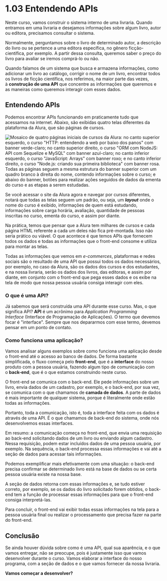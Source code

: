 # 1.03 Entendendo APIs
Neste curso, vamos construir o sistema interno de uma livraria. Quando entramos em uma livraria e desejamos informações sobre algum livro, autor ou editora, precisamos consultar o sistema.

Normalmente, perguntamos sobre o livro de determinado autor, a descrição do livro ou se pertence a uma editora específica, no gênero ficção-científica, por exemplo. A partir dessa consulta, queremos saber o preço do livro para avaliar se iremos comprá-lo ou não.

Quando falamos de um sistema que busca e armazena informações, como adicionar um livro ao catálogo, corrigir o nome de um livro, encontrar todos os livros de ficção científica, nos referimos, na maior parte das vezes, à **construção de uma API** que concentre as informações que queremos e as maneiras como queremos interagir com esses dados.

## Entendendo APIs

Podemos encontrar APIs funcionando em praticamente tudo que acessamos na internet. Abaixo, são exibidas quatro telas diferentes da plataforma da Alura, que são páginas de cursos.

![Mosaico de quatro páginas iniciais de cursos da Alura: no canto superior esquerdo, o curso "HTTP: entendendo a web por baixo dos panos" com banner verde-claro; no canto superior direito, o curso "ORM com NodeJS: API com Sequelize e MySQL" com banner azul-claro; no canto inferior esquerdo, o curso "JavaScript: Arrays" com banner roxo; e no canto inferior direito, o curso "Node.js: criando sua primeira biblioteca" com banner rosa. Todas as páginas seguem a mesma estrutura do banner superior com um quadro branco à direita do nome, contendo informações sobre o curso; e abaixo do banner, botões para realizar ações seguidos de dados da ementa do curso e as etapas a serem estudadas.](https://cdn1.gnarususercontent.com.br/1/1310271/a6da7516-a6d3-42db-bd0b-e3890fad7f4c.png)

Se você acessar o site da Alura agora e navegar por cursos diferentes, notará que todas as telas seguem um padrão, ou seja, um _**layout**_ onde o nome do curso é exibido, informações de quem está estudando, informações sobre carga horária, avaliação, quantidade de pessoas inscritas no curso, ementa do curso, e assim por diante.

Na prática, temos que pensar que a Alura tem milhares de cursos e cada página HTML referente a cada um deles não fica pré-montada. Isso não seria prático ou viável. O que acontece é que temos APIs que fornecem todos os dados e todas as informações que o front-end consome e utiliza para montar as telas.

Todas as informações que vemos em _e-commerces_, plataformas e redes sociais são o resultado de uma API que possui todos os dados necessários, por exemplo, no caso da Alura, são os dados dos cursos e dos estudantes, e na nossa livraria, serão os dados dos livros, das editoras, e assim por diante, em conjunto com o front-end que pega esses dados e os exibe na tela de modo que nossa pessoa usuária consiga interagir com eles.

### O que é uma API?

Já sabemos que será construída uma API durante esse curso. Mas, o que significa API? **API** é um acrônimo para _Application Programming Interface_ (Interface de Programação de Aplicações). O termo que devemos focar é "interface". Sempre que nos depararmos com esse termo, devemos pensar em um ponto de contato.

### Como funciona uma aplicação?

Vamos analisar alguns exemplos sobre como funciona uma aplicação desde o front-end até o acesso ao banco de dados. De forma bastante simplificada, o fluxo começa pelo **front-end**, que é a **interface** do nosso produto com a pessoa usuária, fazendo algum tipo de comunicação com o **back-end**, que é o que estamos construindo neste curso.

O front-end se comunica com o back-end. Ele pede informações sobre um livro, envia dados de um cadastro, por exemplo, e o back-end, por sua vez, se comunica com o que chamamos de **camada de dados**. A parte de dados é mais importante de qualquer sistema, porque é literalmente onde estão todas as informações.

Portanto, toda a comunicação, isto é, toda a interface feita com os dados é através de uma API. É o que chamamos de back-end do sistema, onde nós desenvolvemos essas interfaces.

Em resumo: a comunicação começa no front-end, que envia uma requisição ao back-end solicitando dados de um livro ou enviando algum cadastro. Nessa requisição, podem estar incluídos dados de uma pessoa usuária, por exemplo. Na sequência, o back-end processa essas informações e vai até a seção de dados para acessar tais informações.

Podemos exemplificar mais efetivamente com uma situação: o back-end precisa confirmar se determinado livro está na base de dados ou se certa pessoa usuária existe na nossa base.

A seção de dados retorna com essas informações e, se tudo estiver correto, por exemplo, se os dados do livro solicitado forem obtidos, o back-end tem a função de processar essas informações para que o front-end consiga interpretá-las.

Para concluir, o front-end vai exibir todas essas informações na tela para a pessoa usuária final ou realizar o processamento que precisa fazer na parte do front-end.

## Conclusão

Se ainda houver dúvida sobre como é uma API, qual sua aparência, e o que vamos entregar, não se preocupe, pois é justamente isso que vamos desenvolver durante o curso. Vamos elaborar a interface do nosso programa, com a seção de dados e o que vamos fornecer da nossa livraria.

**Vamos começar a desenvolver?**